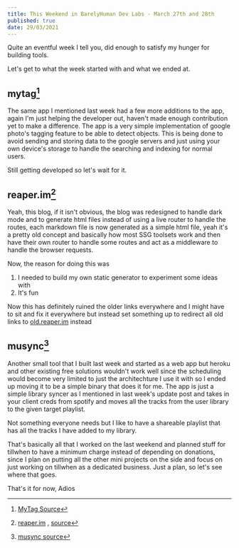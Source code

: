 ```yaml
---
title: This Weekend in BarelyHuman Dev Labs - March 27th and 28th
published: true
date: 29/03/2021
---
```


Quite an eventful week I tell you, did enough to satisfy my hunger for building
tools.

Let's get to what the week started with and what we ended at.

## mytag[^1]

[^1]: [MyTag Source](https://github.com/cryptoboid/mytag)

The same app I mentioned last week had a few more additions to the app, again
I'm just helping the developer out, haven't made enough contribution yet to make
a difference. The app is a very simple implementation of google photo's tagging
feature to be able to detect objects. This is being done to avoid sending and
storing data to the google servers and just using your own device's storage to
handle the searching and indexing for normal users.

Still getting developed so let's wait for it.

## reaper.im[^2]

[^2]: [reaper.im](https://reaper.is) , [source](https://github.com/barelyhuman/reaper.im)

Yeah, this blog, if it isn't obvious, the blog was redesigned to handle dark
mode and to generate html files instead of using a live router to handle the
routes, each markdown file is now generated as a simple html file, yeah it's a
pretty old concept and basically how most SSG toolsets work and then have their
own router to handle some routes and act as a middleware to handle the browser
requests.

Now, the reason for doing this was

1. I needed to build my own static generator to experiment some ideas with
2. It's fun

Now this has definitely ruined the older links everywhere and I might have to
sit and fix it everywhere but instead set something up to redirect all old links
to [old.reaper.im](https://old.reaper.im) instead

## musync[^3]

[^3]: [musync source](https://github.com/barelyhuman/musync)

Another small tool that I built last week and started as a web app but heroku
and other existing free solutions wouldn't work well since the scheduling would
become very limited to just the architechture I use it with so I ended up moving
it to be a simple binary that does it for me. The app is just a simple library
syncer as I mentioned in last week's update post and takes in your client creds
from spotify and moves all the tracks from the user library to the given target
playlist.

Not something everyone needs but I like to have a shareable playlist that has
all the tracks I have added to my library.

That's basically all that I worked on the last weekend and planned stuff for
tillwhen to have a minimum charge instead of depending on donations, since I
plan on putting all the other mini projects on the side and focus on just
working on tillwhen as a dedicated business. Just a plan, so let's see where
that goes.

That's it for now, Adios
